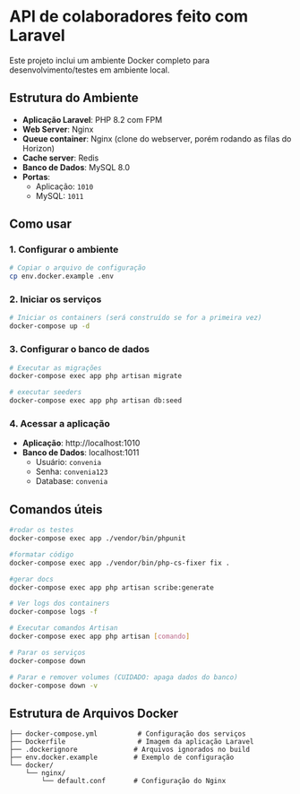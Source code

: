 # API de colaboradores feito com Laravel

Este projeto inclui um ambiente Docker completo para desenvolvimento/testes em ambiente local.

## Estrutura do Ambiente

-   **Aplicação Laravel**: PHP 8.2 com FPM
-   **Web Server**: Nginx
-   **Queue container**: Nginx (clone do webserver, porém rodando as filas do Horizon)
-   **Cache server**: Redis
-   **Banco de Dados**: MySQL 8.0
-   **Portas**:
    -   Aplicação: `1010`
    -   MySQL: `1011`

## Como usar

### 1. Configurar o ambiente

```bash
# Copiar o arquivo de configuração
cp env.docker.example .env
```

### 2. Iniciar os serviços

```bash
# Iniciar os containers (será construído se for a primeira vez)
docker-compose up -d
```

### 3. Configurar o banco de dados

```bash
# Executar as migrações
docker-compose exec app php artisan migrate

# executar seeders
docker-compose exec app php artisan db:seed
```

### 4. Acessar a aplicação

-   **Aplicação**: http://localhost:1010
-   **Banco de Dados**: localhost:1011
    -   Usuário: `convenia`
    -   Senha: `convenia123`
    -   Database: `convenia`

## Comandos úteis

```bash
#rodar os testes
docker-compose exec app ./vendor/bin/phpunit

#formatar código
docker-compose exec app ./vendor/bin/php-cs-fixer fix .

#gerar docs
docker-compose exec app php artisan scribe:generate

# Ver logs dos containers
docker-compose logs -f

# Executar comandos Artisan
docker-compose exec app php artisan [comando]

# Parar os serviços
docker-compose down

# Parar e remover volumes (CUIDADO: apaga dados do banco)
docker-compose down -v
```

## Estrutura de Arquivos Docker

```
├── docker-compose.yml          # Configuração dos serviços
├── Dockerfile                  # Imagem da aplicação Laravel
├── .dockerignore              # Arquivos ignorados no build
├── env.docker.example         # Exemplo de configuração
└── docker/
    └── nginx/
        └── default.conf       # Configuração do Nginx
```

